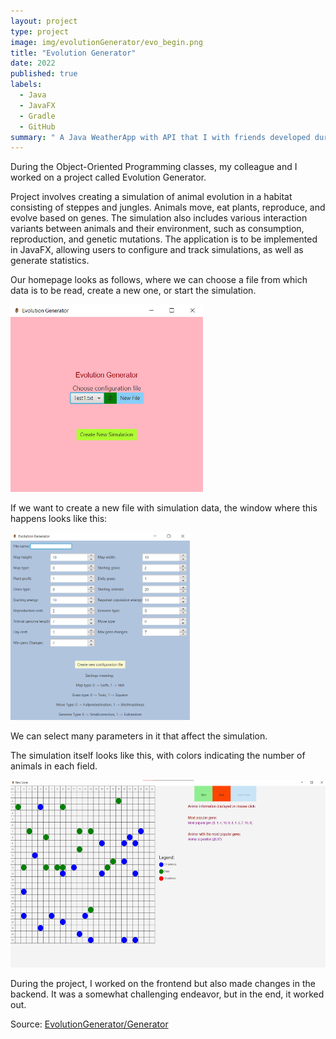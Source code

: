 ```yaml
---
layout: project
type: project
image: img/evolutionGenerator/evo_begin.png
title: "Evolution Generator"
date: 2022
published: true
labels:
  - Java
  - JavaFX
  - Gradle
  - GitHub
summary: " A Java WeatherApp with API that I with friends developed during Object-Oriented Technologies"
---
```


During the Object-Oriented Programming classes, my colleague and I worked on a project called Evolution Generator.

Project involves creating a simulation of animal evolution in a habitat consisting of steppes and jungles. Animals move, eat plants, reproduce, and evolve based on genes. The simulation also includes various interaction variants between animals and their environment, such as consumption, reproduction, and genetic mutations. The application is to be implemented in JavaFX, allowing users to configure and track simulations, as well as generate statistics.

Our homepage looks as follows, where we can choose a file from which data is to be read, create a new one, or start the simulation.

<div class="text-center p-4">
  <img height="300" src="../img/evolutionGenerator/evo_begin.png" class="img-thumbnail" >
</div>

If we want to create a new file with simulation data, the window where this happens looks like this:

<div class="text-center p-4">
  <img height="300" src="../img/evolutionGenerator/evo_file.png" class="img-thumbnail" >
</div>

We can select many parameters in it that affect the simulation.

The simulation itself looks like this, with colors indicating the number of animals in each field.

<div class="text-center p-4">
  <img height="300" src="../img/evolutionGenerator/evo_started.png" class="img-thumbnail" >
</div>

During the project, I worked on the frontend but also made changes in the backend. It was a somewhat challenging endeavor, but in the end, it worked out.

Source: <a href="https://github.com/23adrian2300/EvolutionGenerator">EvolutionGenerator/Generator</a>
